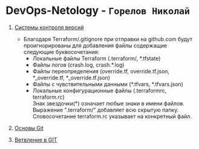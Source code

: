 # DevOps-Netology - `Горелов Николай`


1. [Системы контроля версий](https://github.com/gorelovniko/devops-netology/blob/main/GIT-01.Системы%20контроля%20версий/Системы%20контроля%20версий.md)
   * Благодаря Terraform/.gitignore при отправки на github.com будут проигнорированы для добавления файлы содержащие следующие буквосочетания:
     - Локальные файлы Terraform (.terraform/, *.tfstate)
     - Файлы логов (crash.log, crash.*.log)
     - Файлы переопределения (override.tf, override.tf.json, *_override.tf, *_override.tf.json)
     - Файлы с чувствительными данными (*.tfvars, *.tfvars.json)
     - Локальные конфигурационные файлы (.terraformrc, terraform.rc)  
     Знак звездочки(*) означает любые знаки в имени файлов. Выражение ".terraform/" добавляет всю скрытую папку. Словосочетание terraform.rc указывает на конкретный файл.

2. [Основы Git](https://github.com/gorelovniko/devops-netology/blob/main/GIT-02.%20Основы%20GIT/Основа%20GIT.md)  

3. [Ветвление в GIT]()